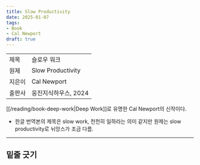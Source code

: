 ```yaml
---
title: Slow Productivity
date: 2025-01-07
tags:
- Book
- Cal Newport
draft: true
---
```


| | |
| --- | --- |
| 제목 | 슬로우 워크 |
| 원제 | Slow Productivity |
| 지은이 | Cal Newport |
| 출판사 | 웅진지식하우스, 2024 |

[[/reading/book-deep-work|Deep Work]]로 유명한 Cal Newport의 신작이다.
- 한글 번역본의 제목은 slow work, 천천히 일하라는 의미 같지만 원제는 slow productivity로 뉘앙스가 조금 다름.



---
## 밑줄 긋기

